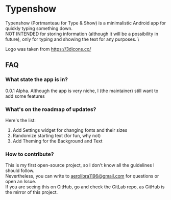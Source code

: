 # Typenshow

Typenshow (Portmanteau for Type & Show) is a minimalistic Android app for quickly typing something down. \
NOT INTENDED for storing information (although it will be a possibility in future), only for typing and showing the text for any purposes. \

Logo was taken from https://3dicons.co/

## FAQ

### What state the app is in?

0.0.1 Alpha. Although the app is very niche, I (the maintainer) still want to add some features

### What's on the roadmap of updates?

Here's the list:
1. Add Settings widget for changing fonts and their sizes
2. Randomize starting text (for fun, why not)
3. Add Theming for the Background and Text

### How to contribute?

This is my first open-source project, so I don't know all the guidelines I should follow. \
Nevertheless, you can write to aerolibra1196@gmail.com for questions or open an Issue. \
If you are seeing this on GitHub, go and check the GitLab repo, as GitHub is the mirror of this project.

